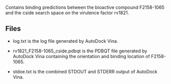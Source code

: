 Contains binding predictions between the bioactive compound F2158-1065 and the cside search space on the virulence factor rv1821.

## Files

- log.txt is the log file generated by AutoDock Vina.

- rv1821_F2158-1065_cside.pdbqt is the PDBQT file generated by AutoDock Vina containing the orientation and binding location of F2158-1065.

- stdoe.txt is the combined STDOUT and STDERR output of AutoDock Vina.


